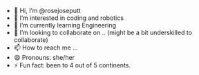 - 👋 Hi, I’m @rosejoseputt
- 👀 I’m interested in coding and robotics
- 🌱 I’m currently learning Engineering
- 💞️ I’m looking to collaborate on .. (might be a bit underskilled to collaborate)
- 📫 How to reach me ...
- 😄 Pronouns: she/her
- ⚡ Fun fact: been to 4 out of 5 continents.
